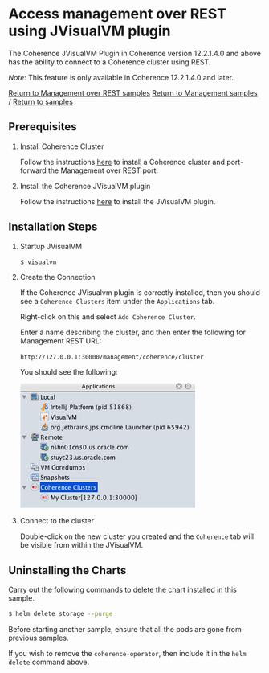 # Access management over REST using JVisualVM plugin

The Coherence JVisualVM Plugin in Coherence version 12.2.1.4.0 and above has the ability to connect 
to a Coherence cluster using REST. 

*Note*: This feature is only available in Coherence 12.2.1.4.0 and later.

[Return to Management over REST samples](../)  [Return to Management samples](../../) / [Return to samples](../../../README.md#list-of-samples)

## Prerequisites

1. Install Coherence Cluster

   Follow the instructions [here](../standard/README.md#installation-steps) to install a Coherence cluster and port-forward the Management
   over REST port.

2. Install the Coherence JVisualVM plugin

   Follow the instructions [here](https://docs.oracle.com/middleware/12213/coherence/manage/using-jmx-manage-oracle-coherence.htm)
   to install the JVisualVM plugin.

## Installation Steps

1. Startup JVisualVM

   ```bash
   $ visualvm
   ```
   
1. Create the Connection

   If the Coherence JVisualvm plugin is correctly installed, then you should see a `Coherence Clusters` item under the
   `Applications` tab.
   
   Right-click on this and select `Add Coherence Cluster`.
   
   Enter a name describing the cluster, and then enter the following for Management REST URL:
   
   `http://127.0.0.1:30000/management/coherence/cluster`
   
   You should see the following:
   
   ![Application Tab in JVisualVM](img/jvisualvm-cluster.png)
   
1. Connect to the cluster

   Double-click on the new cluster you created and the `Coherence` tab will be visible from within the JVisualVM.
   
## Uninstalling the Charts

Carry out the following commands to delete the chart installed in this sample.

```bash
$ helm delete storage --purge
```

Before starting another sample, ensure that all the pods are gone from previous samples.

If you wish to remove the `coherence-operator`, then include it in the `helm delete` command above.    
